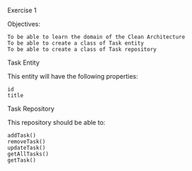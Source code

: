 Exercise 1

Objectives:

    To be able to learn the domain of the Clean Architecture
    To be able to create a class of Task entity
    To be able to create a class of Task repository

Task Entity

This entity will have the following properties:

    id
    title

Task Repository

This repository should be able to:

    addTask()
    removeTask()
    updateTask()
    getAllTasks()
    getTask()
